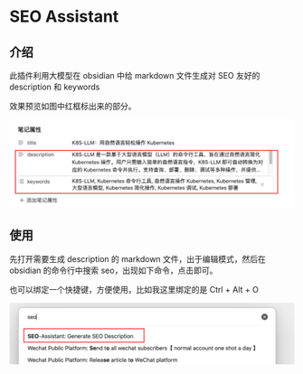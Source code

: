 # SEO Assistant

## 介绍

此插件利用大模型在 obsidian 中给 markdown 文件生成对 SEO 友好的 description 和 keywords

效果预览如图中红框标出来的部分。

![seo-friendly-description-generater-demo](./images/demo.png)

## 使用

先打开需要生成 description 的 markdown 文件，出于编辑模式，然后在 obsidian 的命令行中搜索 seo，出现如下命令，点击即可。

也可以绑定一个快捷键，方便使用，比如我这里绑定的是 Ctrl + Alt + O

![command](./images/command.png)
